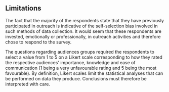 ## Limitations

The fact that the majority of the respondents state that they have previously participated in outreach is indicative of the self-selection bias involved in such methods of data collection.
It would seem that these respondents are invested, emotionally or professionally, in outreach activities and therefore chose to respond to the survey.

The questions regarding audiences groups required the respondents to select a value from 1 to 5 on a Likert scale corresponding to how they rated the respective audiences' importance, knowledge and ease of communication (1 being a very unfavourable rating and 5 being the most favourable).
By definition, Likert scales limit the statistical analyses that can be performed on data they produce.
Conclusions must therefore be interpreted with care.
